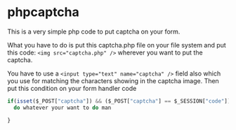 # phpcaptcha

This is a very simple php code to put captcha on your form.

What you have to do is put this captcha.php file on your file system and put this code: 
`<img src="captcha.php" />`
wherever you want to put the captcha.

You have to use a `<input type="text" name="captcha" />` field also which you use for matching the characters showing in the captcha image. Then put this condition on your form handler code

```javascript
if(isset($_POST["captcha"]) && ($_POST["captcha"] == $_SESSION["code"])){
  do whatever your want to do man

}
```
